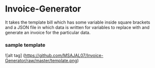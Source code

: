 # Invoice-Generator

It takes the template bill which has some variable inside square brackets and a JSON file in which data is written for variables to replace with and generate an invoice for the particular data. 


### sample template


![alt tag] (https://github.com/MSAJAL07/Invoice-Generator/raw/master/template.png)
